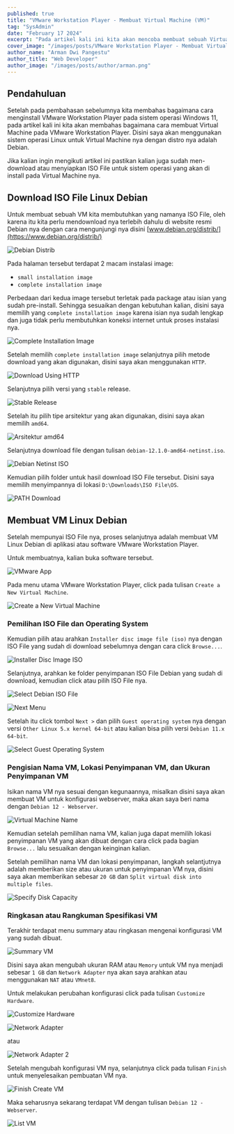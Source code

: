```yaml
---
published: true
title: "VMware Workstation Player - Membuat Virtual Machine (VM)"
tag: "SysAdmin"
date: "February 17 2024"
excerpt: "Pada artikel kali ini kita akan mencoba membuat sebuah Virtual Machine dengan sistem operasi Linux dengan distro nya adalah Debian pada VMware Workstation Player"
cover_image: "/images/posts/VMware Workstation Player - Membuat Virtual Machine.png"
author_name: "Arman Dwi Pangestu"
author_title: "Web Developer"
author_image: "/images/posts/author/arman.png"
---
```


## Pendahuluan

Setelah pada pembahasan sebelumnya kita membahas bagaimana cara menginstall VMware Workstation Player pada sistem operasi Windows 11, pada artikel kali ini kita akan membahas bagaimana cara membuat Virtual Machine pada VMware Workstation Player. Disini saya akan menggunakan sistem operasi Linux untuk Virtual Machine nya dengan distro nya adalah Debian.

Jika kalian ingin mengikuti artikel ini pastikan kalian juga sudah men-download atau menyiapkan ISO File untuk sistem operasi yang akan di install pada Virtual Machine nya.

## Download ISO File Linux Debian

Untuk membuat sebuah VM kita membutuhkan yang namanya ISO File, oleh karena itu kita perlu mendownload nya terlebih dahulu di website resmi Debian nya dengan cara mengunjungi nya disini [www.debian.org/distrib/](https://www.debian.org/distrib/)

![Debian Distrib](${NEXT_PUBLIC_PUBLIC_ASSETS}/vmware-workstation-player/membuat-virtual-machine/debian-distrib.png)

Pada halaman tersebut terdapat 2 macam instalasi image:

- `small installation image`
- `complete installation image`

Perbedaan dari kedua image tersebut terletak pada package atau isian yang sudah pre-install. Sehingga sesuaikan dengan kebutuhan kalian, disini saya memilih yang `complete installation image` karena isian nya sudah lengkap dan juga tidak perlu membutuhkan koneksi internet untuk proses instalasi nya.

![Complete Installation Image](${NEXT_PUBLIC_PUBLIC_ASSETS}/vmware-workstation-player/membuat-virtual-machine/complete-installation-image.png)

Setelah memilih `complete installation image` selanjutnya pilih metode download yang akan digunakan, disini saya akan menggunakan `HTTP`.

![Download Using HTTP](${NEXT_PUBLIC_PUBLIC_ASSETS}/vmware-workstation-player/membuat-virtual-machine/download-using-http.png)

Selanjutnya pilih versi yang `stable` release.

![Stable Release](${NEXT_PUBLIC_PUBLIC_ASSETS}/vmware-workstation-player/membuat-virtual-machine/stable-release.png)

Setelah itu pilih tipe arsitektur yang akan digunakan, disini saya akan memilih `amd64`.

![Arsitektur amd64](${NEXT_PUBLIC_PUBLIC_ASSETS}/vmware-workstation-player/membuat-virtual-machine/arsitektur-amd64.png)

Selanjutnya download file dengan tulisan `debian-12.1.0-amd64-netinst.iso`.

![Debian Netinst ISO](${NEXT_PUBLIC_PUBLIC_ASSETS}/vmware-workstation-player/membuat-virtual-machine/debian-netinst-iso.png)

Kemudian pilih folder untuk hasil download ISO File tersebut. Disini saya memilih menyimpannya di lokasi `D:\Downloads\ISO File\OS`.

![PATH Download](${NEXT_PUBLIC_PUBLIC_ASSETS}/vmware-workstation-player/membuat-virtual-machine/path-download.png)

## Membuat VM Linux Debian

Setelah mempunyai ISO File nya, proses selanjutnya adalah membuat VM Linux Debian di aplikasi atau software VMware Workstation Player.

Untuk membuatnya, kalian buka software tersebut.

![VMware App](${NEXT_PUBLIC_PUBLIC_ASSETS}/vmware-workstation-player/membuat-virtual-machine/vmware-app.png)

Pada menu utama VMware Workstation Player, click pada tulisan `Create a New Virtual Machine`.

![Create a New Virtual Machine](${NEXT_PUBLIC_PUBLIC_ASSETS}/vmware-workstation-player/membuat-virtual-machine/create-a-new-virtual-machine.png)

### Pemilihan ISO File dan Operating System

Kemudian pilih atau arahkan `Installer disc image file (iso)` nya dengan ISO File yang sudah di download sebelumnya dengan cara click `Browse...`.

![Installer Disc Image ISO](${NEXT_PUBLIC_PUBLIC_ASSETS}/vmware-workstation-player/membuat-virtual-machine/installer-disc-image-iso.png)

Selanjutnya, arahkan ke folder penyimpanan ISO File Debian yang sudah di download, kemudian click atau pilih ISO File nya.

![Select Debian ISO File](${NEXT_PUBLIC_PUBLIC_ASSETS}/vmware-workstation-player/membuat-virtual-machine/select-debian-iso-file.png)

![Next Menu](${NEXT_PUBLIC_PUBLIC_ASSETS}/vmware-workstation-player/membuat-virtual-machine/next-menu.png)

Setelah itu click tombol `Next >` dan pilih `Guest operating system` nya dengan versi `Other Linux 5.x kernel 64-bit` atau kalian bisa pilih versi `Debian 11.x 64-bit`.

![Select Guest Operating System](${NEXT_PUBLIC_PUBLIC_ASSETS}/vmware-workstation-player/membuat-virtual-machine/select-guest-operating-system.png)

### Pengisian Nama VM, Lokasi Penyimpanan VM, dan Ukuran Penyimpanan VM

Isikan nama VM nya sesuai dengan kegunaannya, misalkan disini saya akan membuat VM untuk konfigurasi webserver, maka akan saya beri nama dengan `Debian 12 - Webserver`.

![Virtual Machine Name](${NEXT_PUBLIC_PUBLIC_ASSETS}/vmware-workstation-player/membuat-virtual-machine/virtual-machine-name.png)

Kemudian setelah pemilihan nama VM, kalian juga dapat memilih lokasi penyimpanan VM yang akan dibuat dengan cara click pada bagian `Browse...` lalu sesuaikan dengan keinginan kalian.

Setelah pemilihan nama VM dan lokasi penyimpanan, langkah selantjutnya adalah memberikan size atau ukuran untuk penyimpanan VM nya, disini saya akan memberikan sebesar `20 GB` dan `Split virtual disk into multiple files`.

![Specify Disk Capacity](${NEXT_PUBLIC_PUBLIC_ASSETS}/vmware-workstation-player/membuat-virtual-machine/specify-disk-capacity.png)

### Ringkasan atau Rangkuman Spesifikasi VM

Terakhir terdapat menu summary atau ringkasan mengenai konfigurasi VM yang sudah dibuat.

![Summary VM](${NEXT_PUBLIC_PUBLIC_ASSETS}/vmware-workstation-player/membuat-virtual-machine/summary-vm.png)

Disini saya akan mengubah ukuran RAM atau `Memory` untuk VM nya menjadi sebesar `1 GB` dan `Network Adapter` nya akan saya arahkan atau menggunakan `NAT` atau `VMnet8`.

Untuk melakukan perubahan konfigurasi click pada tulisan `Customize Hardware`.

![Customize Hardware](${NEXT_PUBLIC_PUBLIC_ASSETS}/vmware-workstation-player/membuat-virtual-machine/customize-hardware.png)

![Network Adapter](${NEXT_PUBLIC_PUBLIC_ASSETS}/vmware-workstation-player/membuat-virtual-machine/network-adapter.png)

atau

![Network Adapter 2](${NEXT_PUBLIC_PUBLIC_ASSETS}/vmware-workstation-player/membuat-virtual-machine/network-adapter-2.png)

Setelah mengubah konfigurasi VM nya, selanjutnya click pada tulisan `Finish` untuk menyelesaikan pembuatan VM nya.

![Finish Create VM](${NEXT_PUBLIC_PUBLIC_ASSETS}/vmware-workstation-player/membuat-virtual-machine/finish-create-vm.png)

Maka seharusnya sekarang terdapat VM dengan tulisan `Debian 12 - Webserver`.

![List VM](${NEXT_PUBLIC_PUBLIC_ASSETS}/vmware-workstation-player/membuat-virtual-machine/list-vm.png)
